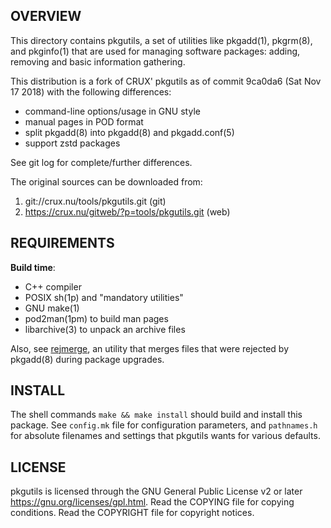 OVERVIEW
--------
This directory contains pkgutils, a set of utilities like pkgadd(1),
pkgrm(8), and pkginfo(1) that are used for managing software packages:
adding, removing and basic information gathering.

This distribution is a fork of CRUX' pkgutils as of commit 9ca0da6
(Sat Nov 17 2018) with the following differences:
- command-line options/usage in GNU style
- manual pages in POD format
- split pkgadd(8) into pkgadd(8) and pkgadd.conf(5)
- support zstd packages

See git log for complete/further differences.

The original sources can be downloaded from:
1. git://crux.nu/tools/pkgutils.git              (git)
2. https://crux.nu/gitweb/?p=tools/pkgutils.git  (web)


REQUIREMENTS
------------
**Build time**:
- C++ compiler
- POSIX sh(1p) and "mandatory utilities"
- GNU make(1)
- pod2man(1pm) to build man pages
- libarchive(3) to unpack an archive files

Also, see [rejmerge][1], an utility that merges files that were
rejected by pkgadd(8) during package upgrades.

[1]: https://github.com/zeppe-lin/rejmerge


INSTALL
-------
The shell commands `make && make install` should build and install
this package.  See `config.mk` file for configuration parameters, and
`pathnames.h` for absolute filenames and settings that pkgutils wants
for various defaults.


LICENSE
-------
pkgutils is licensed through the GNU General Public License v2 or
later <https://gnu.org/licenses/gpl.html>.
Read the COPYING file for copying conditions.
Read the COPYRIGHT file for copyright notices.
